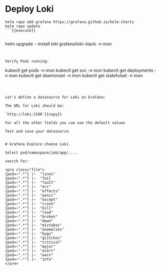 
# Deploy Loki



``` 
helm repo add grafana https://grafana.github.io/helm-charts
helm repo update
```{{execute}}


``` 
helm upgrade --install loki grafana/loki-stack -n mon
```{{execute}}


Verify Pods running:
``` 
kubectl get pods -n mon
kubectl get svc -n mon
kubectl get deployments -n mon
kubectl get daemonset -n mon
kubectl get statefulset -n mon
```{{execute}}



Let's define a datasource for Loki on Grafana:

The URL for Loki should be:

`http://loki:3100`{{copy}}

For all the other fields you can use the default values

Test and save your datasource.


# Grafana Explore choose Loki.

Select pod/namespace/job/app/....

search for:

<pre class="file">
{pod=~".*"} |~  "lines"
{pod=~".*"} |~  "fail
{pod=~".*"} |~  "fault" 
{pod=~".*"} |~  "err"
{pod=~".*"} |~  "effects"
{pod=~".*"} |~  "panic"
{pod=~".*"} |~  "except"
{pod=~".*"} |~  "crash"
{pod=~".*"} |~  "kill"
{pod=~".*"} |~  "load"
{pod=~".*"} |~  "broken"
{pod=~".*"} |~  "down"
{pod=~".*"} |~  "mistakes"
{pod=~".*"} |~  "anomalies"
{pod=~".*"} |~  "bugs"
{pod=~".*"} |~  "glitches"
{pod=~".*"} |~  "critical"
{pod=~".*"} |~  "major"
{pod=~".*"} |~  "alert"
{pod=~".*"} |~  "warn"
{pod=~".*"} |~  "info"
</pre>
